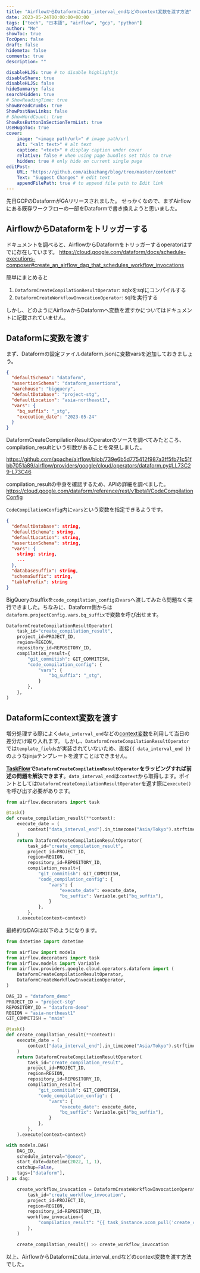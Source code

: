 ```yaml
---
title: "AirflowからDataformにdata_interval_endなどのcontext変数を渡す方法"
date: 2023-05-24T00:00:00+00:00
tags: ["tech", "日本語", "airflow", "gcp", "python"]
author: "Me"
showToc: true
TocOpen: false
draft: false
hidemeta: false
comments: true
description: ""

disableHLJS: true # to disable highlightjs
disableShare: true
disableHLJS: false
hideSummary: false
searchHidden: true
# ShowReadingTime: true
ShowBreadCrumbs: true
ShowPostNavLinks: false
# ShowWordCount: true
ShowRssButtonInSectionTermList: true
UseHugoToc: true
cover:
    image: "<image path/url>" # image path/url
    alt: "<alt text>" # alt text
    caption: "<text>" # display caption under cover
    relative: false # when using page bundles set this to true
    hidden: true # only hide on current single page
editPost:
    URL: "https://github.com/aibazhang/blog/tree/master/content"
    Text: "Suggest Changes" # edit text
    appendFilePath: true # to append file path to Edit link
---
```



先日GCPのDataformがGAリリースされました。
せっかくなので、まずAirflowにある既存ワークフローの一部をDataformで書き換えようと思いました。

## AirflowからDataformをトリッガーする

ドキュメントを調べると、AirflowからDataformをトリッガーするoperatorはすでに存在しています。
https://cloud.google.com/dataform/docs/schedule-executions-composer#create_an_airflow_dag_that_schedules_workflow_invocations

簡単にまとめると
1. `DataformCreateCompilationResultOperator`: sqlxをsqlにコンパイルする
2. `DataformCreateWorkflowInvocationOperator`: sqlを実行する

しかし、どのようにAirflowからDataformへ変数を渡すかについてはドキュメントに記載されていません。

## Dataformに変数を渡す

まず、Dataformの設定ファイルdataform.jsonに変数varsを追加しておきましょう。
```json
{
  "defaultSchema": "dataform",
  "assertionSchema": "dataform_assertions",
  "warehouse": "bigquery",
  "defaultDatabase": "project-stg",
  "defaultLocation": "asia-northeast1",
  "vars": {
    "bq_suffix": "_stg",
    "execution_date": "2023-05-24"
  }
}
```

DataformCreateCompilationResultOperatorのソースを調べてみたところ、compilation_resultという引数があることを発見しました。

https://github.com/apache/airflow/blob/739e6b5d775412f987a3ff5fb71c51fbb7051a89/airflow/providers/google/cloud/operators/dataform.py#LL73C29-L73C46

compilation_resultの中身を確認するため、APIの詳細を調べました。
https://cloud.google.com/dataform/reference/rest/v1beta1/CodeCompilationConfig

`CodeCompilationConfig`内に`vars`という変数を指定できるようです。

```json
{
  "defaultDatabase": string,
  "defaultSchema": string,
  "defaultLocation": string,
  "assertionSchema": string,
  "vars": {
    string: string,
    ...
  },
  "databaseSuffix": string,
  "schemaSuffix": string,
  "tablePrefix": string
}
```

BigQueryのsuffixを`code_compilation_config`の`vars`へ渡してみたら問題なく実行できました。ちなみに、Dataform側からは`dataform.projectConfig.vars.bq_suffix`で変数を呼び出せます。

```python
DataformCreateCompilationResultOperator(
    task_id="create_compilation_result",
    project_id=PROJECT_ID,
    region=REGION,
    repository_id=REPOSITORY_ID,
    compilation_result={
        "git_commitish": GIT_COMMITISH,
        "code_compilation_config": {
            "vars": {
                "bq_suffix": "_stg",
            }
        },
    },
)
```

## Dataformにcontext変数を渡す

増分処理する際によく`data_interval_end`などの[context変数](https://airflow.apache.org/docs/apache-airflow/stable/templates-ref.html#variables)を利用して当日の差分だけ取り入れます。
しかし、`DataformCreateCompilationResultOperator`では`template_fields`が実装されていないため、直接`{{ data_interval_end }}`のようなjinjaテンプレートを渡すことはできません。


**[TaskFlow](https://airflow.apache.org/docs/apache-airflow/stable/tutorial/taskflow.html)で`DataformCreateCompilationResultOperator`をラッピングすれば前述の問題を解決できます**。`data_interval_end`は`context`から取得します。ポイントとしては`DataformCreateCompilationResultOperator`を返す際に`execute()`を呼び出す必要があります。

```python
from airflow.decorators import task

@task()
def create_compilation_result(**context):
    execute_date = (
        context["data_interval_end"].in_timezone("Asia/Tokyo").strftime("%Y-%m-%d")
    )
    return DataformCreateCompilationResultOperator(
        task_id="create_compilation_result",
        project_id=PROJECT_ID,
        region=REGION,
        repository_id=REPOSITORY_ID,
        compilation_result={
            "git_commitish": GIT_COMMITISH,
            "code_compilation_config": {
                "vars": {
                    "execute_date": execute_date,
                    "bq_suffix": Variable.get("bq_suffix"),
                }
            },
        },
    ).execute(context=context)
```

最終的なDAGは以下のようになります。

```python 
from datetime import datetime

from airflow import models
from airflow.decorators import task
from airflow.models import Variable
from airflow.providers.google.cloud.operators.dataform import (
    DataformCreateCompilationResultOperator,
    DataformCreateWorkflowInvocationOperator,
)

DAG_ID = "dataform_demo"
PROJECT_ID = "project-stg"
REPOSITORY_ID = "dataform-demo"
REGION = "asia-northeast1"
GIT_COMMITISH = "main"

@task()
def create_compilation_result(**context):
    execute_date = (
        context["data_interval_end"].in_timezone("Asia/Tokyo").strftime("%Y-%m-%d")
    )
    return DataformCreateCompilationResultOperator(
        task_id="create_compilation_result",
        project_id=PROJECT_ID,
        region=REGION,
        repository_id=REPOSITORY_ID,
        compilation_result={
            "git_commitish": GIT_COMMITISH,
            "code_compilation_config": {
                "vars": {
                    "execute_date": execute_date,
                    "bq_suffix": Variable.get("bq_suffix"),
                }
            },
        },
    ).execute(context=context)

with models.DAG(
    DAG_ID,
    schedule_interval="@once",
    start_date=datetime(2022, 1, 1),
    catchup=False,
    tags=["dataform"],
) as dag:

    create_workflow_invocation = DataformCreateWorkflowInvocationOperator(
        task_id="create_workflow_invocation",
        project_id=PROJECT_ID,
        region=REGION,
        repository_id=REPOSITORY_ID,
        workflow_invocation={
            "compilation_result": "{{ task_instance.xcom_pull('create_compilation_result')['name'] }}"
        },
    )

    create_compilation_result() >> create_workflow_invocation
```

以上、AirflowからDataformにdata_interval_endなどのcontext変数を渡す方法でした。